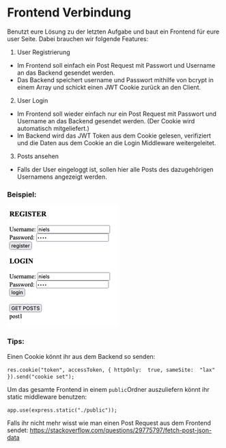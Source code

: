 # Frontend Verbindung
  
Benutzt eure Lösung zu der letzten Aufgabe und baut ein Frontend für eure user Seite. Dabei brauchen wir folgende Features:
  

1. User Registrierung

- Im Frontend soll einfach ein Post Request mit Passwort und Username an das Backend gesendet werden.
- Das Backend speichert username und Passwort mithilfe von bcrypt in einem Array und schickt einen JWT Cookie zurück an den Client.

2. User Login

- Im Frontend soll wieder einfach nur ein Post Request mit Passwort und Username an das Backend gesendet werden. (Der Cookie wird automatisch mitgeliefert.)
- Im Backend wird das JWT Token aus dem Cookie gelesen, verifiziert und die Daten aus dem Cookie an die Login Middleware weitergeleitet.

3. Posts ansehen
- Falls der User eingeloggt ist, sollen hier alle Posts des dazugehörigen Usernamens angezeigt werden.



### Beispiel:

![alt text](screenshot.png)

### Tips: 
Einen Cookie könnt ihr aus dem Backend so senden:

    res.cookie("token", accessToken, { httpOnly:  true, sameSite:  "lax" }).send("cookie set");
Um das gesamte Frontend in einem `public`Ordner auszuliefern könnt ihr static middleware benutzen:

    app.use(express.static("./public"));

Falls ihr nicht mehr wisst wie man einen Post Request aus dem Frontend sendet:
https://stackoverflow.com/questions/29775797/fetch-post-json-data
